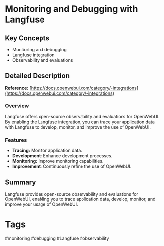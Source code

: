 # Monitoring and Debugging with Langfuse

## Key Concepts
- Monitoring and debugging
- Langfuse integration
- Observability and evaluations

## Detailed Description

**Reference:** [https://docs.openwebui.com/category/-integrations](https://docs.openwebui.com/category/-integrations)

### Overview
Langfuse offers open-source observability and evaluations for OpenWebUI. By enabling the Langfuse integration, you can trace your application data with Langfuse to develop, monitor, and improve the use of OpenWebUI.

### Features
- **Tracing:** Monitor application data.
- **Development:** Enhance development processes.
- **Monitoring:** Improve monitoring capabilities.
- **Improvement:** Continuously refine the use of OpenWebUI.

## Summary

Langfuse provides open-source observability and evaluations for OpenWebUI, enabling you to trace application data, develop, monitor, and improve your usage of OpenWebUI.

# Tags
#monitoring #debugging #Langfuse #observability